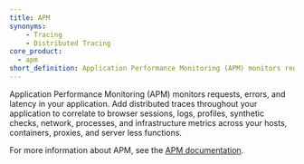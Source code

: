```yaml
---
title: APM
synonyms:
    - Tracing
    - Distributed Tracing
core_product:
  - apm
short_definition: Application Performance Monitoring (APM) monitors requests, errors, and latency in your application.
---
```

Application Performance Monitoring (APM) monitors requests, errors, and latency in your application. Add distributed traces throughout your application to correlate to browser sessions, logs, profiles, synthetic checks, network, processes, and infrastructure metrics across your hosts, containers, proxies, and server less functions.

For more information about APM, see the <a href='/tracing'>APM documentation</a>.